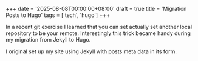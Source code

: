 +++
date = '2025-08-08T00:00:00+08:00'
draft = true
title = 'Migration Posts to Hugo'
tags = ['tech', 'hugo']
+++

In a recent git exercise I learned that you can set actually set another local repository to be your remote. Interestingly this trick became handy during my migration from Jekyll to Hugo. 

I original set up my site using Jekyll with posts meta data in its form.